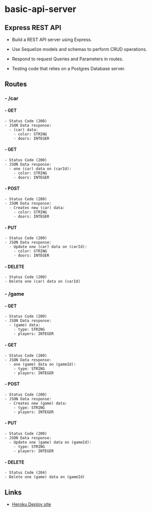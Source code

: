 # basic-api-server

## Express REST API

  - Build a REST API server using Express.

  - Use Sequelize models and schemas to perform CRUD operations.

  - Respond to request Queries and Parameters in routes.

  - Testing code that relies on a Postgres Database server.

## Routes

### - /car

  #### - GET

    - Status Code (200)
    - JSON Data response:
      - (car) data:
        - color: STRING
        - doors: INTEGER

  #### - GET

    - Status Code (200)
    - JSON Data response:
      - one (car) data on (carId):
        - color: STRING
        - doors: INTEGER
        
  #### - POST

    - Status Code (200)
    - JSON Data response:
      - Creates new (car) data:
        - color: STRING
        - doors: INTEGER

  #### - PUT

    - Status Code (200)
    - JSON Data response:
      - Update one (car) data on (carId):
        - color: STRING
        - doors: INTEGER

  #### - DELETE 

    - Status Code (200)
    - Delete one (car) data on (carId)

### - /game

  #### - GET

    - Status Code (200)
    - JSON Data response:
      - (game) data:
        - type: STRING
        - players: INTEGER

  #### - GET

    - Status Code (200)
    - JSON Data response:
      - one (game) data on (gameId):
        - type: STRING
        - players: INTEGER
        
  #### - POST

    - Status Code (200)
    - JSON Data response:
      - Creates new (game) data:
        - type: STRING
        - players: INTEGER

  #### - PUT

    - Status Code (200)
    - JSON Data response:
      - Update one (game) data on (gameId):
        - type: STRING
        - players: INTEGER

  #### - DELETE 

    - Status Code (204)
    - Delete one (game) data on (gameId)

## Links

  - [Heroku Deploy site]()

  
